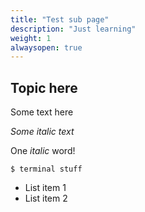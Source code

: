 ```yaml
---
title: "Test sub page"
description: "Just learning"
weight: 1
alwaysopen: true
---
```


## Topic here

Some text here

*Some italic text*

One _italic_ word!

```shell
$ terminal stuff
```

- List item 1
- List item 2


